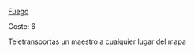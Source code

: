[Fuego](Español/Elementos/Fuego.md)

Coste: 6

Teletransportas un maestro a cualquier lugar del mapa